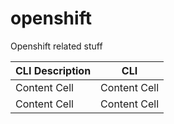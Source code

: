 # openshift
Openshift related stuff <br>



| CLI Description  | CLI           |
| ---------------- | ------------- |
| Content Cell     | Content Cell  |
| Content Cell     | Content Cell  |
